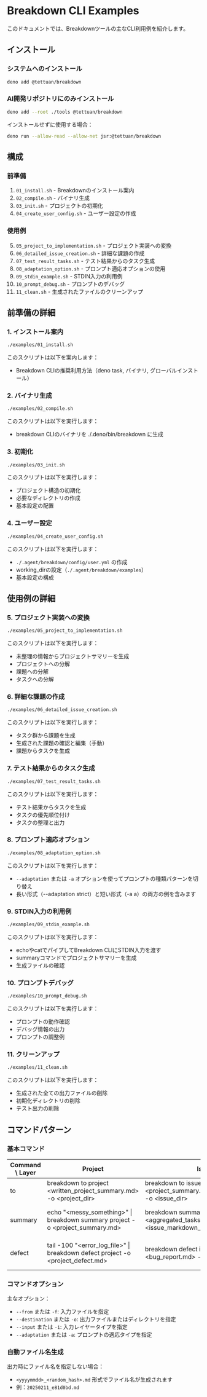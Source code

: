 # Breakdown CLI Examples

このドキュメントでは、Breakdownツールの主なCLI利用例を紹介します。

## インストール

### システムへのインストール

```bash
deno add @tettuan/breakdown
```

### AI開発リポジトリにのみインストール

```bash
deno add --root ./tools @tettuan/breakdown
```

インストールせずに使用する場合：

```bash
deno run --allow-read --allow-net jsr:@tettuan/breakdown
```

## 構成

### 前準備
1. `01_install.sh` - Breakdownのインストール案内
2. `02_compile.sh` - バイナリ生成
3. `03_init.sh` - プロジェクトの初期化
4. `04_create_user_config.sh` - ユーザー設定の作成

### 使用例
5. `05_project_to_implementation.sh` - プロジェクト実装への変換
6. `06_detailed_issue_creation.sh` - 詳細な課題の作成
7. `07_test_result_tasks.sh` - テスト結果からのタスク生成
8. `08_adaptation_option.sh` - プロンプト適応オプションの使用
9. `09_stdin_example.sh` - STDIN入力の利用例
10. `10_prompt_debug.sh` - プロンプトのデバッグ
11. `11_clean.sh` - 生成されたファイルのクリーンアップ

## 前準備の詳細

### 1. インストール案内
```bash
./examples/01_install.sh
```
このスクリプトは以下を案内します：
- Breakdown CLIの推奨利用方法（deno task, バイナリ, グローバルインストール）

### 2. バイナリ生成
```bash
./examples/02_compile.sh
```
このスクリプトは以下を実行します：
- breakdown CLIのバイナリを ./.deno/bin/breakdown に生成

### 3. 初期化
```bash
./examples/03_init.sh
```
このスクリプトは以下を実行します：
- プロジェクト構造の初期化
- 必要なディレクトリの作成
- 基本設定の配置

### 4. ユーザー設定
```bash
./examples/04_create_user_config.sh
```
このスクリプトは以下を実行します：
- `./.agent/breakdown/config/user.yml` の作成
- working_dirの設定（`./.agent/breakdown/examples`）
- 基本設定の構成

## 使用例の詳細

### 5. プロジェクト実装への変換
```bash
./examples/05_project_to_implementation.sh
```
このスクリプトは以下を実行します：
- 未整理の情報からプロジェクトサマリーを生成
- プロジェクトへの分解
- 課題への分解
- タスクへの分解

### 6. 詳細な課題の作成
```bash
./examples/06_detailed_issue_creation.sh
```
このスクリプトは以下を実行します：
- タスク群から課題を生成
- 生成された課題の確認と編集（手動）
- 課題からタスクを生成

### 7. テスト結果からのタスク生成
```bash
./examples/07_test_result_tasks.sh
```
このスクリプトは以下を実行します：
- テスト結果からタスクを生成
- タスクの優先順位付け
- タスクの整理と出力

### 8. プロンプト適応オプション
```bash
./examples/08_adaptation_option.sh
```
このスクリプトは以下を実行します：
- `--adaptation` または `-a` オプションを使ってプロンプトの種類パターンを切り替え
- 長い形式（--adaptation strict）と短い形式（-a a）の両方の例を含みます

### 9. STDIN入力の利用例
```bash
./examples/09_stdin_example.sh
```
このスクリプトは以下を実行します：
- echoやcatでパイプしてBreakdown CLIにSTDIN入力を渡す
- summaryコマンドでプロジェクトサマリーを生成
- 生成ファイルの確認

### 10. プロンプトデバッグ
```bash
./examples/10_prompt_debug.sh
```
このスクリプトは以下を実行します：
- プロンプトの動作確認
- デバッグ情報の出力
- プロンプトの調整例

### 11. クリーンアップ
```bash
./examples/11_clean.sh
```
このスクリプトは以下を実行します：
- 生成された全ての出力ファイルの削除
- 初期化ディレクトリの削除
- テスト出力の削除

## コマンドパターン

### 基本コマンド

| Command \ Layer | Project | Issue | Task |
| --------------- | ------- | ----- | ---- |
| to | breakdown to project <written_project_summary.md> -o <project_dir> | breakdown to issue <project_summary.md\|written_issue.md> -o <issue_dir> | breakdown to task <issue.md\|written_task.md> -o <tasks_dir> |
| summary | echo "<messy_something>" \| breakdown summary project -o <project_summary.md> | breakdown summary issue --from <aggregated_tasks.md> --input task -o <issue_markdown_dir> | breakdown summary task --from <unorganized_tasks.md> -o <task_markdown_dir> |
| defect | tail -100 "<error_log_file>" \| breakdown defect project -o <project_defect.md> | breakdown defect issue --from <bug_report.md> -o <issue_defect_dir> | breakdown defect task --from <improvement_request.md> -o <task_defect_dir> |

### コマンドオプション

主なオプション：
- `--from` または `-f`: 入力ファイルを指定
- `--destination` または `-o`: 出力ファイルまたはディレクトリを指定
- `--input` または `-i`: 入力レイヤータイプを指定
- `--adaptation` または `-a`: プロンプトの適応タイプを指定

### 自動ファイル名生成

出力時にファイル名を指定しない場合：
- `<yyyymmdd>_<random_hash>.md` 形式でファイル名が生成されます
- 例：`20250211_e81d0bd.md` 